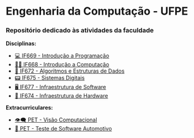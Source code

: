 # Engenharia da Computação - UFPE
<h3>Repositório dedicado às atividades da faculdade</h3>
<b>Disciplinas:</b>
<br>
<ul>
  <li><a href="https://github.com/ribeirowski/EC_UFPE/tree/main/IF669_IP"> 💻 IF669 - Introdução a Programação</a></li>
  <li><a href="https://github.com/ribeirowski/EC_UFPE/tree/main/IF668_IC"> 👨‍💻 IF668 - Introdução a Computação</a></li>
    <li><a href="https://github.com/ribeirowski/EC_UFPE/tree/main/IF672_AED"> 🧮 IF672 - Algoritmos e Estruturas de Dados</a></li>
  <li><a href="https://github.com/ribeirowski/IF675_SistemasDigitais"> 📟 IF675 - Sistemas Digitais</a></li>
  <li><a href="https://github.com/ribeirowski/IF677_InfraSoftware"> 🖥️ IF677 - Infraestrutura de Software</a></li>
  <li><a href="https://github.com/ribeirowski/IF677_InfraHardware"> 🤖 IF674 - Infraestrutura de Hardware</a></li>
</ul>
<b>Extracurriculares:</b>
<br>
<ul>
  <li><a href="https://github.com/ribeirowski/PET_VisaoComputacional"> 👁️‍🗨️ PET - Visão Computacional</a></li>
  <li><a href="https://github.com/ribeirowski/PET_Teste_de_Software_Automotivo"> 🚗 PET - Teste de Software Automotivo</a></li>
  
</ul>
